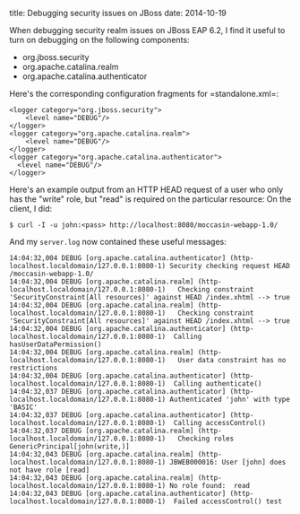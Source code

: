 title: Debugging security issues on JBoss
date: 2014-10-19

When debugging security realm issues on JBoss EAP 6.2, I find it
useful to turn on debugging on the following components:

- org.jboss.security
- org.apache.catalina.realm
- org.apache.catalina.authenticator

Here's the corresponding configuration fragments for
=standalone.xml=:

```
<logger category="org.jboss.security">
    <level name="DEBUG"/>
</logger>
<logger category="org.apache.catalina.realm">
    <level name="DEBUG"/>
</logger>
<logger category="org.apache.catalina.authenticator">
  <level name="DEBUG"/>
</logger>
```

Here's an example output from an HTTP HEAD request of a user who
only has the "write" role, but "read" is required on the particular
resource:
On the client, I did:

```
$ curl -I -u john:<pass> http://localhost:8080/moccasin-webapp-1.0/
```

And my ```server.log``` now contained these useful messages:

```
14:04:32,004 DEBUG [org.apache.catalina.authenticator] (http-localhost.localdomain/127.0.0.1:8080-1) Security checking request HEAD /moccasin-webapp-1.0/
14:04:32,004 DEBUG [org.apache.catalina.realm] (http-localhost.localdomain/127.0.0.1:8080-1)   Checking constraint 'SecurityConstraint[All resources]' against HEAD /index.xhtml --> true
14:04:32,004 DEBUG [org.apache.catalina.realm] (http-localhost.localdomain/127.0.0.1:8080-1)   Checking constraint 'SecurityConstraint[All resources]' against HEAD /index.xhtml --> true
14:04:32,004 DEBUG [org.apache.catalina.authenticator] (http-localhost.localdomain/127.0.0.1:8080-1)  Calling hasUserDataPermission()
14:04:32,004 DEBUG [org.apache.catalina.realm] (http-localhost.localdomain/127.0.0.1:8080-1)   User data constraint has no restrictions
14:04:32,004 DEBUG [org.apache.catalina.authenticator] (http-localhost.localdomain/127.0.0.1:8080-1)  Calling authenticate()
14:04:32,037 DEBUG [org.apache.catalina.authenticator] (http-localhost.localdomain/127.0.0.1:8080-1) Authenticated 'john' with type 'BASIC'
14:04:32,037 DEBUG [org.apache.catalina.authenticator] (http-localhost.localdomain/127.0.0.1:8080-1)  Calling accessControl()
14:04:32,037 DEBUG [org.apache.catalina.realm] (http-localhost.localdomain/127.0.0.1:8080-1)   Checking roles GenericPrincipal[john(write,)]
14:04:32,043 DEBUG [org.apache.catalina.realm] (http-localhost.localdomain/127.0.0.1:8080-1) JBWEB000016: User [john] does not have role [read]
14:04:32,043 DEBUG [org.apache.catalina.realm] (http-localhost.localdomain/127.0.0.1:8080-1) No role found:  read
14:04:32,043 DEBUG [org.apache.catalina.authenticator] (http-localhost.localdomain/127.0.0.1:8080-1)  Failed accessControl() test
```
